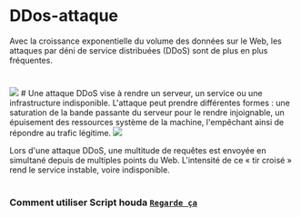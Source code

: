 # DDos-attaque
Avec la croissance exponentielle du volume des données sur le Web, les attaques par déni de service distribuées (DDoS) sont de plus en plus fréquentes.
#
<img src="https://www.ovh.com/tn/files/IlluQuestceQue_0.png">
#
Une attaque DDoS vise à rendre un serveur, un service ou une infrastructure indisponible. L'attaque peut prendre différentes formes : une saturation de la bande passante du serveur pour le rendre injoignable, un épuisement des ressources système de la machine, l'empêchant ainsi de répondre au trafic légitime.

<img src="https://www.ovh.com/tn/files/IlluZombie.png">

Lors d'une attaque DDoS, une multitude de requêtes est envoyée en simultané depuis de multiples points du Web. L'intensité de ce « tir croisé » rend le service instable, voire indisponible.



#
### Comment utiliser Script houda [`Regarde ça`](http://www.youtube.com/watch?v=HVbRUsiX2EPo)
